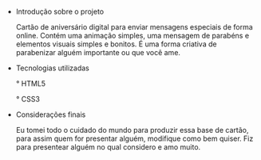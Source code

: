 - Introdução sobre o projeto
  
  Cartão de aniversário digital para enviar mensagens especiais de forma online. Contém uma animação simples, uma mensagem de parabéns e elementos visuais simples e bonitos. É uma forma criativa de parabenizar alguém importante ou que você ame.

- Tecnologias utilizadas
  
  ° HTML5
  
  ° CSS3

- Considerações finais
  
  Eu tomei todo o cuidado do mundo para produzir essa base de cartão, para assim quem for presentar alguém, modifique como bem quiser. Fiz para presentear alguém no qual considero e amo muito.
  
